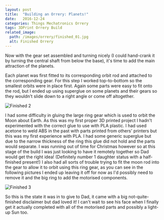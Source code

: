 ```yaml
---
layout: post
title:  "Building an Orrery: Planets!"
date:   2016-12-24
categories: Things Mechatronics Orrery
tags: 3DPrint Orrery Build
related_image: 
  path: /images/orrery/finished_01.jpg
  alt: Finished Orrery
---
```


Now with the gear set assembled and turning nicely (I could hand-crank it by turning the central shaft from below the base), it's time to add the main attraction of the planets. 

<!--more-->

Each planet was first fitted to its corresponding orbit rod and attached to the corresponding gear. For this step I worked top-to-bottom so the smallest orbits were in place first. Again some parts were easy to fit onto the rod, but I ended up using superglue on some planets and their gears so they wouldn't slide down to a right angle or come off altogether.

![Finished 2](/images/orrery/finished_04.jpg)

I had some difficulty in gluing the large ring gear which is used to orbit the Moon about Earth. As this was my first proper 3D printed project I hadn't experimented with the correct glue to use with PLA plastic. I had used acetone to weld ABS in the past with parts printed from others' printers but this was my first experience with PLA. I had some generic superglue but due to the narrow thickness of the ring this glue did not hold and the parts would separate. I was running out of time for Christmas however so at this stage of the build I was just looking to have it remotely together so Dad would get the right idea! (Definitely number 1 daughter status with a half-finished present!) I also had all sorts of trouble trying to fit the moon rod into the gear to allow it to orbit using this ring gear, as you can see in the following pictures I ended up leaving it off for now as I'd possibly need to remove it and the big ring to add the motorised components.

![Finished 3](/images/orrery/finished_05.jpg)

So this is the state it was in to give to Dad, it came with a big not-quite-finished disclaimer but dad loved it! I can't wait to see his face when I finally get it actually completed with all of the motorised parts and possibly a light-up Sun too.